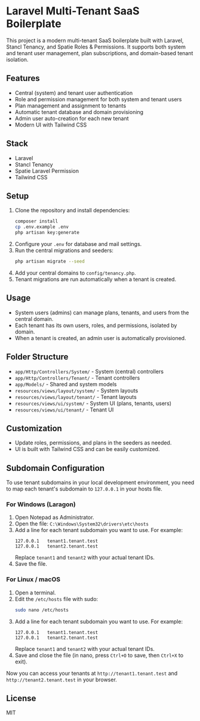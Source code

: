 # Laravel Multi-Tenant SaaS Boilerplate

This project is a modern multi-tenant SaaS boilerplate built with Laravel, Stancl Tenancy, and Spatie Roles & Permissions. It supports both system and tenant user management, plan subscriptions, and domain-based tenant isolation.

## Features
- Central (system) and tenant user authentication
- Role and permission management for both system and tenant users
- Plan management and assignment to tenants
- Automatic tenant database and domain provisioning
- Admin user auto-creation for each new tenant
- Modern UI with Tailwind CSS

## Stack
- Laravel
- Stancl Tenancy
- Spatie Laravel Permission
- Tailwind CSS

## Setup
1. Clone the repository and install dependencies:
   ```bash
   composer install
   cp .env.example .env
   php artisan key:generate
   ```
2. Configure your `.env` for database and mail settings.
3. Run the central migrations and seeders:
   ```bash
   php artisan migrate --seed
   ```
4. Add your central domains to `config/tenancy.php`.
5. Tenant migrations are run automatically when a tenant is created.

## Usage
- System users (admins) can manage plans, tenants, and users from the central domain.
- Each tenant has its own users, roles, and permissions, isolated by domain.
- When a tenant is created, an admin user is automatically provisioned.

## Folder Structure
- `app/Http/Controllers/System/` - System (central) controllers
- `app/Http/Controllers/Tenant/` - Tenant controllers
- `app/Models/` - Shared and system models
- `resources/views/layout/system/` - System layouts
- `resources/views/layout/tenant/` - Tenant layouts
- `resources/views/ui/system/` - System UI (plans, tenants, users)
- `resources/views/ui/tenant/` - Tenant UI

## Customization
- Update roles, permissions, and plans in the seeders as needed.
- UI is built with Tailwind CSS and can be easily customized.

## Subdomain Configuration

To use tenant subdomains in your local development environment, you need to map each tenant's subdomain to `127.0.0.1` in your hosts file.

### For Windows (Laragon)
1. Open Notepad as Administrator.
2. Open the file: `C:\Windows\System32\drivers\etc\hosts`
3. Add a line for each tenant subdomain you want to use. For example:
   ```
   127.0.0.1   tenant1.tenant.test
   127.0.0.1   tenant2.tenant.test
   ```
   Replace `tenant1` and `tenant2` with your actual tenant IDs.
4. Save the file.

### For Linux / macOS
1. Open a terminal.
2. Edit the `/etc/hosts` file with sudo:
   ```bash
   sudo nano /etc/hosts
   ```
3. Add a line for each tenant subdomain you want to use. For example:
   ```
   127.0.0.1   tenant1.tenant.test
   127.0.0.1   tenant2.tenant.test
   ```
   Replace `tenant1` and `tenant2` with your actual tenant IDs.
4. Save and close the file (in nano, press `Ctrl+O` to save, then `Ctrl+X` to exit).

Now you can access your tenants at `http://tenant1.tenant.test` and `http://tenant2.tenant.test` in your browser.

## License
MIT
